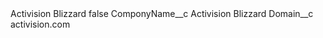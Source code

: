 <?xml version="1.0" encoding="UTF-8"?>
<CustomMetadata xmlns="http://soap.sforce.com/2006/04/metadata" xmlns:xsi="http://www.w3.org/2001/XMLSchema-instance" xmlns:xsd="http://www.w3.org/2001/XMLSchema">
    <label>Activision Blizzard</label>
    <protected>false</protected>
    <values>
        <field>ComponyName__c</field>
        <value xsi:type="xsd:string">Activision Blizzard</value>
    </values>
    <values>
        <field>Domain__c</field>
        <value xsi:type="xsd:string">activision.com</value>
    </values>
</CustomMetadata>
